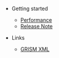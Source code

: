 <!-- docs/_sidebar.md -->
- Getting started
  - [Performance](performance.md)
  - [Release Note](/)
  
- Links
  - [GRISM XML](https://packetx.gitbook.io/grism-xml/)
